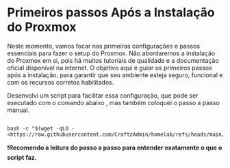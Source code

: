 Primeiros passos Após a Instalação do Proxmox
=============================================

Neste momento, vamos focar nas primeiras configurações e passos essenciais para fazer o setup do Proxmox. Não abordaremos a instalação do Proxmox em si, pois há muitos tutoriais de qualidade e a documentação oficial disponível na internet. O objetivo aqui é guiar os primeiros passos após a instalação, para garantir que seu ambiente esteja seguro, funcional e com os recursos corretos habilitados.

Desenvolvi um script para facilitar essa configuração, que pode ser executado com o comando abaixo , mas também coloquei o passo a passo manual.

```

bash -c "$(wget -qLO - <https://raw.githubusercontent.com/CraftzAdmin/homelab/refs/heads/main/scripts/ProxMoxAfterInstall>)"

```

:exclamation:**Recomendo a leitura do passo a passo para entender exatamente o que o script faz.**
